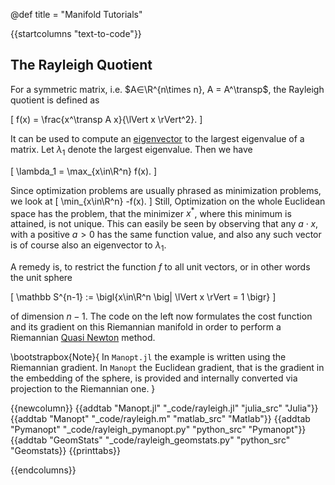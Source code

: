 @def title = "Manifold Tutorials"

{{startcolumns "text-to-code"}}
## The Rayleigh Quotient

For a symmetric matrix, i.e. $A∈\R^{n\times n}, A = A^\transp$, the Rayleigh quotient is defined as

\[
  f(x) = \frac{x^\transp A x}{\lVert x \rVert^2}.
\]

It can be used to compute an [eigenvector](https://en.wikipedia.org/wiki/Eigenvalues_and_eigenvectors)
to the largest eigenvalue of a matrix. Let $\lambda_1$ denote the largest eigenvalue. Then we have

\[
  \lambda_1 = \max_{x\in\R^n} f(x).
\]

Since optimization problems are usually phrased as minimization problems, we look at
\[
  \min_{x\in\R^n} -f(x).
\]
Still, Optimization on the whole Euclidean space has the problem, that the minimizer $x^*$, where this minimum is attained, is not unique.
This can easily be seen by observing that any $a\cdot x$, with a positive $a>0$ has the same function value, and also any such vector is of course also an eigenvector to $\lambda_1$.


A remedy is, to restrict the function $f$ to all unit vectors, or in other words the unit sphere

\[
  \mathbb S^{n-1} := \bigl\{x\in\R^n \big| \lVert x \rVert = 1 \bigr\}
\]

of dimension $n-1$. The code on the left now formulates the cost function and its gradient
on this Riemannian manifold in order to perform a Riemannian [Quasi Newton](https://en.wikipedia.org/wiki/Quasi-Newton_method) method.

\bootstrapbox{Note}{
  In `Manopt.jl` the example is written using the Riemannian gradient.
  In `Manopt` the Euclidean gradient, that is the gradient in the embedding of the sphere, is provided and internally converted via projection to the Riemannian one.
}

{{newcolumn}}
  {{addtab "Manopt.jl" "_code/rayleigh.jl" "julia_src" "Julia"}}
  {{addtab "Manopt" "_code/rayleigh.m" "matlab_src" "Matlab"}}
  {{addtab "Pymanopt" "_code/rayleigh_pymanopt.py" "python_src" "Pymanopt"}}
  {{addtab "GeomStats" "_code/rayleigh_geomstats.py" "python_src" "Geomstats}}
  {{printtabs}}


{{endcolumns}}
